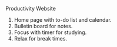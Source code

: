 Productivity Website

1. Home page with to-do list and calendar.
2. Bulletin board for notes.
3. Focus with timer for studying.
4. Relax for break times.
